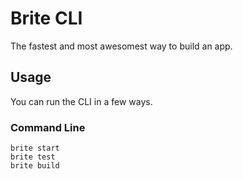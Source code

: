 # Brite CLI

The fastest and most awesomest way to build an app.

## Usage

You can run the CLI in a few ways.

### Command Line

```shell
brite start
brite test
brite build
```
